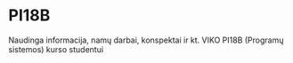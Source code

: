 # PI18B
Naudinga informacija, namų darbai, konspektai ir kt. VIKO PI18B (Programų sistemos) kurso studentui
